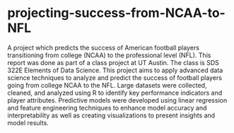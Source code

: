 # projecting-success-from-NCAA-to-NFL
A project which predicts the success of American football players transitioning from college (NCAA) to the professional level (NFL).
This report was done as part of a class project at UT Austin. The class is SDS 322E Elements of Data Science. This project aims to apply advanced data science techniques to analyze and predict the success of football players going from college NCAA to the NFL. Large datasets were collected, cleaned, and analyzed using R to identify key performance indicators and player attributes. Predictive models were developed using linear regression and feature engineering techniques to enhance model accuracy and interpretability as well as creating visualizations to present insights and model results.

